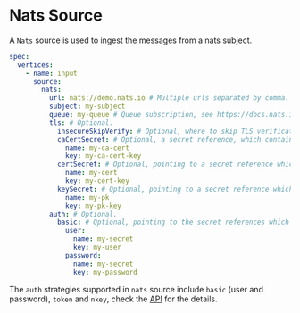 # Nats Source

A `Nats` source is used to ingest the messages from a nats subject.

```yaml
spec:
  vertices:
    - name: input
      source:
        nats:
          url: nats://demo.nats.io # Multiple urls separated by comma.
          subject: my-subject
          queue: my-queue # Queue subscription, see https://docs.nats.io/using-nats/developer/receiving/queues
          tls: # Optional.
            insecureSkipVerify: # Optional, where to skip TLS verification. Default to false.
            caCertSecret: # Optional, a secret reference, which contains the CA Cert.
              name: my-ca-cert
              key: my-ca-cert-key
            certSecret: # Optional, pointing to a secret reference which contains the Cert.
              name: my-cert
              key: my-cert-key
            keySecret: # Optional, pointing to a secret reference which contains the Private Key.
              name: my-pk
              key: my-pk-key
          auth: # Optional.
            basic: # Optional, pointing to the secret references which contain user name and password.
              user:
                name: my-secret
                key: my-user
              password:
                name: my-secret
                key: my-password
```

The `auth` strategies supported in `nats` source include `basic` (user and password), `token` and `nkey`, check the [API](https://github.com/numaproj/numaflow/blob/main/docs/APIs.md#numaflow.numaproj.io/v1alpha1.NatsAuth) for the details.
